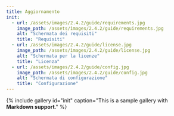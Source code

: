 ```yaml
---
title: Aggiornamento
init:
  - url: /assets/images/2.4.2/guide/requirements.jpg
    image_path: /assets/images/2.4.2/guide/requirements.jpg
    alt: "Schermata dei requisiti"
    title: "Requisiti"
  - url: /assets/images/2.4.2/guide/license.jpg
    image_path: /assets/images/2.4.2/guide/license.jpg
    alt: "Schermata per la licenze"
    title: "Licenza"
  - url: /assets/images/2.4.2/guide/config.jpg
    image_path: /assets/images/2.4.2/guide/config.jpg
    alt: "Schermata di configurazione"
    title: "Configurazione"
---
```


{% include gallery id="init" caption="This is a sample gallery with **Markdown support**." %}